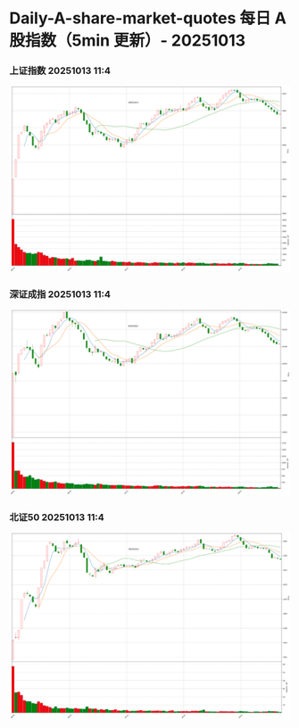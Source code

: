 
# Daily-A-share-market-quotes 每日 A 股指数（5min 更新）- 20251013

### 上证指数 20251013 11:4
![](./fig/2025/10/20251013-sh000001.png)

### 深证成指 20251013 11:4
![](./fig/2025/10/20251013-sz399001.png)

### 北证50 20251013 11:4
![](./fig/2025/10/20251013-bj899050.png)
